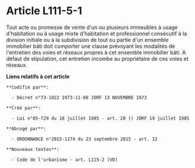 # Article L111-5-1

Tout acte ou promesse de vente d'un ou plusieurs immeubles à usage d'habitation ou à usage mixte d'habitation et
professionnel consécutif à la division initiale ou à la subdivision de tout ou partie d'un ensemble immobilier bâti doit
comporter une clause prévoyant les modalités de l'entretien des voies et réseaux propres à cet ensemble immobilier bâti. A
défaut de stipulation, cet entretien incombe au propriétaire de ces voies et réseaux.

**Liens relatifs à cet article**

	**Codifié par**:

	  - Décret n°73-1022 1973-11-08 JORF 13 NOVEMBRE 1973

	**Créé par**:

	  - Loi n°85-729 du 18 juillet 1985 - art. 20 () JORF 19 juillet 1985

	**Abrogé par**:

	  - ORDONNANCE n°2015-1174 du 23 septembre 2015 - art. 12

	**Nouveaux textes**:

	  - Code de l'urbanisme - art. L115-2 (VD)
